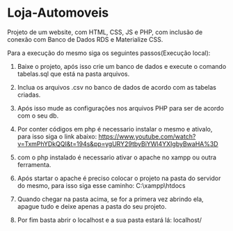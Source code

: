 # Loja-Automoveis

Projeto de um website, com HTML, CSS, JS e PHP, com inclusão de conexão com Banco de Dados RDS e Materialize CSS.

Para a execução do mesmo siga os seguintes passos(Execução local):

1. Baixe o projeto, após isso crie um banco de dados e execute o comando tabelas.sql que está na pasta arquivos.

2. Inclua os arquivos .csv no banco de dados de acordo com as tabelas criadas.

3. Após isso mude as configurações nos arquivos PHP para ser de acordo com o seu db.

4. Por conter códigos em php é necessario instalar o mesmo e ativalo, para isso siga o link abaixo:
<https://www.youtube.com/watch?v=TxmPhYDkQQI&t=194s&pp=ygURY29tbyBiYWl4YXIgbyBwaHA%3D>

5. com o php instalado é necessario ativar o apache no xampp ou outra ferramenta.

6. Após startar o apache é preciso colocar o projeto na pasta do servidor do mesmo, para isso siga esse caminho:
C:\xampp\htdocs

7. Quando chegar na pasta acima, se for a primera vez abrindo ela, apague tudo e deixe apenas a pasta do seu projeto.

8. Por fim basta abrir o localhost e a sua pasta estará lá:
localhost/
